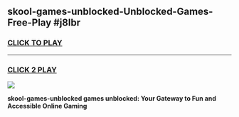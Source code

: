 
## skool-games-unblocked-Unblocked-Games-Free-Play #j8lbr
<h3>
<a href="https://us.freeplayer.one?title=skool-games-unblocked&ref=9M">CLICK TO PLAY</a></h3>
<hr>

<h3>
<a href="https://us.freeplayer.one?title=skool-games-unblocked&ref=9M">CLICK 2 PLAY</a>
  
</h3>

<a href="https://us.freeplayer.one?title=skool-games-unblocked&ref=9M"><img src="https://clearcache.store/games.png"></a>


**skool-games-unblocked games unblocked: Your Gateway to Fun and Accessible Online Gaming**
